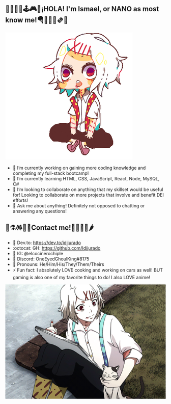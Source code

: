 ## 🍿🍙🌮🍔🕹️🎮🎃¡HOLA! I'm Ismael, or NANO as most know me!🪂🏴🥐🍕🫔🌯

<picture> <source media="(prefers-color-scheme: dark)" srcset="https://github.com/Idjjurado/idjjurado/blob/main/juuzouchibi.gif"> <source media="(prefers-color-scheme: light)" srcset="https://github.com/Idjjurado/idjjurado/blob/main/juuzouchibi.gif"> <img alt="juuzou" src="https://github.com/Idjjurado/idjjurado/blob/main/juuzouchibi.gif"> </picture>

- 💾 I’m currently working on gaining more coding knowledge and completing my full-stack bootcamp!
- 📖 I’m currently learning HTML, CSS, JavaScript, React, Node, MySQL, C#
- 🤹 I’m looking to collaborate on anything that my skillset would be useful for! Looking to collaborate on more projects that involve and benefit DEI efforts!
- 💬 Ask me about anything! Definitely not opposed to chatting or answering any questions!

## 🥑⚗️🪅🧸🎸Contact me!🔦🏮📼🧪🌶️
- 🐲 Dev.to: https://dev.to/idjjurado
- :octocat: GH: https://github.com/Idjjurado
- 📸 IG: @elcocinerochiple
- 🤖 Discord: OneEyedGhoulKing#8175
- 🥰 Pronouns: He/Him/His/They/Them/Theirs
- ⚡ Fun fact: I absolutely LOVE cooking and working on cars as well! BUT gaming is also one of my favorite things to do! I also LOVE anime!

<picture>
 <source media="(prefers-color-scheme: dark)" srcset="https://github.com/Idjjurado/idjjurado/blob/main/juuzou.gif">
 <source media="(prefers-color-scheme: light)" srcset="https://github.com/Idjjurado/idjjurado/blob/main/juuzou.gif">
 <img alt="juuzou" src="https://github.com/Idjjurado/idjjurado/blob/main/juuzou.gif">
</picture>
